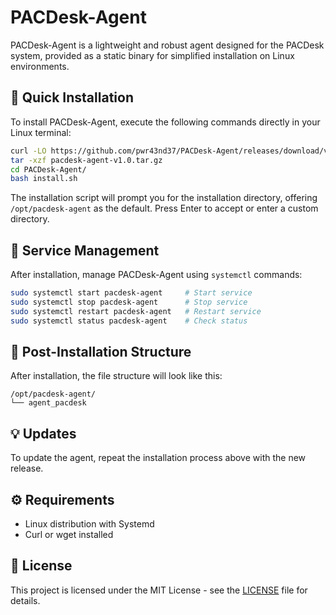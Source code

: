 # PACDesk-Agent

PACDesk-Agent is a lightweight and robust agent designed for the PACDesk system, provided as a static binary for simplified installation on Linux environments.

## 🚀 Quick Installation

To install PACDesk-Agent, execute the following commands directly in your Linux terminal:

```bash
curl -LO https://github.com/pwr43nd37/PACDesk-Agent/releases/download/v1.0/pacdesk-agent-v1.0.tar.gz
tar -xzf pacdesk-agent-v1.0.tar.gz
cd PACDesk-Agent/
bash install.sh
```

The installation script will prompt you for the installation directory, offering `/opt/pacdesk-agent` as the default. Press Enter to accept or enter a custom directory.

## 📌 Service Management

After installation, manage PACDesk-Agent using `systemctl` commands:

```bash
sudo systemctl start pacdesk-agent     # Start service
sudo systemctl stop pacdesk-agent      # Stop service
sudo systemctl restart pacdesk-agent   # Restart service
sudo systemctl status pacdesk-agent    # Check status
```

## 🔧 Post-Installation Structure

After installation, the file structure will look like this:

```
/opt/pacdesk-agent/
└── agent_pacdesk
```

## 💡 Updates

To update the agent, repeat the installation process above with the new release.

## ⚙️ Requirements

- Linux distribution with Systemd
- Curl or wget installed

## 📄 License

This project is licensed under the MIT License - see the [LICENSE](LICENSE) file for details.
